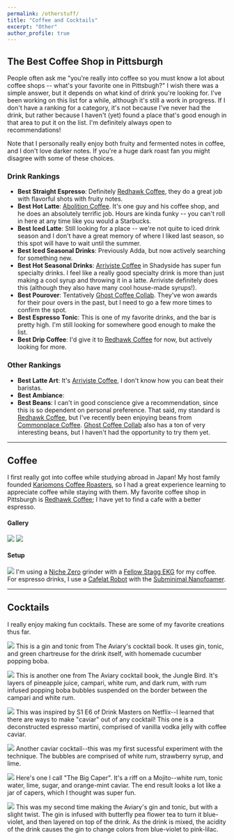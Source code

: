 ```yaml
---
permalink: /otherstuff/
title: "Coffee and Cocktails"
excerpt: "Other"
author_profile: true
---
```


## The Best Coffee Shop in Pittsburgh

People often ask me "you're really into coffee so you must know a lot about coffee shops -- what's your favorite one in Pittsbugh?" I wish there was a simple answer, but it depends on what kind of drink you're looking for. I've been working on this list for a while, although it's still a work in progress. If I don't have a ranking for a category, it's not because I've never had the drink, but rather because I haven't (yet) found a place that's good enough in that area to put it on the list. I'm definitely always open to recommendations!

Note that I personally really enjoy both fruity and fermented notes in coffee, and I don't love darker notes. If you're a huge dark roast fan you might disagree with some of these choices.

### Drink Rankings

- **Best Straight Espresso**: Definitely [Redhawk Coffee](https://maps.app.goo.gl/DePYiuv6np1JnZ2C8), they do a great job with flavorful shots with fruity notes.
- **Best Hot Latte**: [Abolition Coffee](https://maps.app.goo.gl/BUqGUC7Zw3Bavjot9). It's one guy and his coffee shop, and he does an absolutely terrific job. Hours are kinda funky -- you can't roll in here at any time like you would a Starbucks.
- **Best Iced Latte**: Still looking for a place -- we're not quite to iced drink season and I don't have a great memory of where I liked last season, so this spot will have to wait until the summer.
- **Best Iced Seasonal Drinks**: Previously Adda, but now actively searching for something new.
- **Best Hot Seasonal Drinks**: [Arriviste Coffee](https://maps.app.goo.gl/XjRXDpzC7Hvu6ikR9) in Shadyside has super fun specialty drinks. I feel like a really good specialty drink is more than just making a cool syrup and throwing it in a latte. Arriviste definitely does this (although they also have many cool house-made syrups!).
- **Best Pourover**: Tentatively [Ghost Coffee Collab](https://maps.app.goo.gl/9vyBomgjoSNPaY7s9). They've won awards for their pour overs in the past, but I need to go a few more times to confirm the spot.
- **Best Espresso Tonic**: This is one of my favorite drinks, and the bar is pretty high. I'm still looking for somewhere good enough to make the list.
- **Best Drip Coffee**: I'd give it to [Redhawk Coffee](https://maps.app.goo.gl/DePYiuv6np1JnZ2C8) for now, but actively looking for more.

### Other Rankings

- **Best Latte Art**: It's [Arriviste Coffee](https://maps.app.goo.gl/XjRXDpzC7Hvu6ikR9), I don't know how you can beat their baristas.
- **Best Ambiance**:
- **Best Beans**: I can't in good conscience give a recommendation, since this is so dependent on personal preference. That said, my standard is [Redhawk Coffee](https://maps.app.goo.gl/DePYiuv6np1JnZ2C8), but I've recently been enjoying beans from [Commonplace Coffee](https://maps.app.goo.gl/1VPzn5ecBUnQu2p76). [Ghost Coffee Collab](https://maps.app.goo.gl/9vyBomgjoSNPaY7s9) also has a ton of very interesting beans, but I haven't had the opportunity to try them yet.

-----

## Coffee
I first really got into coffee while studying abroad in Japan! My host family founded [Kariomons Coffee Roasters](https://kariomons.com/),
so I had a great experience learning to appreciate coffee while staying with them. My favorite coffee shop in Pittsburgh is [Redhawk Coffee](https://www.redhawkcoffee.com/);
I have yet to find a cafe with a better espresso.

#### Gallery
![](../621C0496-AC7E-40C9-BCAF-84C61088FE2F.jpeg)
![](../images/742AEA55-45C6-4C34-A6D2-326AA3AB77DB.jpeg)

#### Setup
![](../2D143280-6471-4805-B6B5-E5E512565BDE.jpeg)
I'm using a [Niche Zero](https://www.nichecoffee.co.uk/) grinder with a [Fellow Stagg EKG](https://fellowproducts.com/) for my coffee.
For espresso drinks, I use a [Cafelat Robot](https://www.youtube.com/watch?v=11ZSXVZbQbA) with the [Subminimal Nanofoamer](https://subminimal.com/products/nanofoamer).

------
## Cocktails

I really enjoy making fun cocktails. These are some of my favorite creations thus far.

![](../80C608F3-D183-47A0-B97F-84D5D475F1D0.jpeg)
This is a gin and tonic from The Aviary's cocktail book. It uses gin, tonic, and green chartreuse for the drink itself, with homemade
cucumber popping boba.

![](../61D1A1F8-BD70-4D7A-818F-F2DF721043EB.jpeg)
This is another one from The Aviary cocktail book, the Jungle Bird. It's layers of pineapple juice, campari, white rum, and dark rum, with rum infused popping boba
bubbles suspended on the border between the campari and white rum.

![](/images/espressomartini.jpg)
This was inspired by S1 E6 of Drink Masters on Netflix--I learned that there are ways to make "caviar" out of any cocktail!
This one is a deconstructed espresso martini, comprised of vanilla vodka jelly with coffee caviar.

![](/images/caviarcocktail.jpg)
Another caviar cocktail--this was my first sucessful experiment with the technique. The bubbles are comprised of white rum, strawberry syrup, and lime.

![](/images/caperdrink.png)
Here's one I call "The Big Caper". It's a riff on a Mojito--white rum, tonic water, lime, sugar, and orange-mint caviar. The end result looks a lot like a jar of capers, which I thought was super fun.

![](/images/easterlayered.png)
This was my second time making the Aviary's gin and tonic, but with a slight twist. The gin is infused with butterfly pea flower tea
to turn it blue-violet, and then layered on top of the drink. As the drink is mixed, the acidity of the drink causes the gin to change
colors from blue-violet to pink-lilac.
